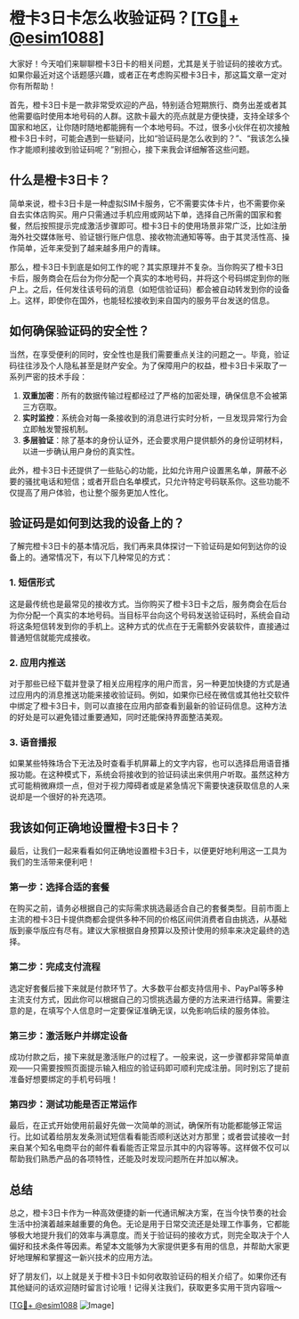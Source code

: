 # 橙卡3日卡怎么收验证码？[[TG💪+ @esim1088](https://t.me/s/esim1088)]

大家好！今天咱们来聊聊橙卡3日卡的相关问题，尤其是关于验证码的接收方式。如果你最近对这个话题感兴趣，或者正在考虑购买橙卡3日卡，那这篇文章一定对你有所帮助！

首先，橙卡3日卡是一款非常受欢迎的产品，特别适合短期旅行、商务出差或者其他需要临时使用本地号码的人群。这款卡最大的亮点就是方便快捷，支持全球多个国家和地区，让你随时随地都能拥有一个本地号码。不过，很多小伙伴在初次接触橙卡3日卡时，可能会遇到一些疑问，比如“验证码是怎么收到的？”、“我该怎么操作才能顺利接收到验证码呢？”别担心，接下来我会详细解答这些问题。

## 什么是橙卡3日卡？

简单来说，橙卡3日卡是一种虚拟SIM卡服务，它不需要实体卡片，也不需要你亲自去实体店购买。用户只需通过手机应用或网站下单，选择自己所需的国家和套餐，然后按照提示完成激活步骤即可。橙卡3日卡的使用场景非常广泛，比如注册海外社交媒体账号、验证银行账户信息、接收物流通知等等。由于其灵活性高、操作简单，近年来受到了越来越多用户的青睐。

那么，橙卡3日卡到底是如何工作的呢？其实原理并不复杂。当你购买了橙卡3日卡后，服务商会在后台为你分配一个真实的本地号码，并将这个号码绑定到你的账户上。之后，任何发往该号码的消息（如短信验证码）都会被自动转发到你的设备上。这样，即使你在国外，也能轻松接收到来自国内的服务平台发送的信息。

## 如何确保验证码的安全性？

当然，在享受便利的同时，安全性也是我们需要重点关注的问题之一。毕竟，验证码往往涉及个人隐私甚至是财产安全。为了保障用户的权益，橙卡3日卡采取了一系列严密的技术手段：

1. **双重加密**：所有的数据传输过程都经过了严格的加密处理，确保信息不会被第三方窃取。
2. **实时监控**：系统会对每一条接收到的消息进行实时分析，一旦发现异常行为会立即触发警报机制。
3. **多层验证**：除了基本的身份认证外，还会要求用户提供额外的身份证明材料，以进一步确认用户身份的真实性。

此外，橙卡3日卡还提供了一些贴心的功能，比如允许用户设置黑名单，屏蔽不必要的骚扰电话和短信；或者开启白名单模式，只允许特定号码联系你。这些功能不仅提高了用户体验，也让整个服务更加人性化。

## 验证码是如何到达我的设备上的？

了解完橙卡3日卡的基本情况后，我们再来具体探讨一下验证码是如何到达你的设备上的。通常情况下，有以下几种常见的方式：

### 1. 短信形式

这是最传统也是最常见的接收方式。当你购买了橙卡3日卡之后，服务商会在后台为你分配一个真实的本地号码。当目标平台向这个号码发送验证码时，系统会自动将这条短信转发到你的手机上。这种方式的优点在于无需额外安装软件，直接通过普通短信就能完成接收。

### 2. 应用内推送

对于那些已经下载并登录了相关应用程序的用户而言，另一种更加快捷的方式是通过应用内的消息推送功能来接收验证码。例如，如果你已经在微信或其他社交软件中绑定了橙卡3日卡，则可以直接在应用内部查看到最新的验证码信息。这种方法的好处是可以避免错过重要通知，同时还能保持界面整洁美观。

### 3. 语音播报

如果某些特殊场合下无法及时查看手机屏幕上的文字内容，也可以选择启用语音播报功能。在这种模式下，系统会将接收到的验证码读出来供用户听取。虽然这种方式可能稍微麻烦一点，但对于视力障碍者或是紧急情况下需要快速获取信息的人来说却是一个很好的补充选项。

## 我该如何正确地设置橙卡3日卡？

最后，让我们一起来看看如何正确地设置橙卡3日卡，以便更好地利用这一工具为我们的生活带来便利吧！

### 第一步：选择合适的套餐

在购买之前，请务必根据自己的实际需求挑选最适合自己的套餐类型。目前市面上主流的橙卡3日卡提供商都会提供多种不同的价格区间供消费者自由挑选，从基础版到豪华版应有尽有。建议大家根据自身预算以及预计使用的频率来决定最终的选择。

### 第二步：完成支付流程

选定好套餐后接下来就是付款环节了。大多数平台都支持信用卡、PayPal等多种主流支付方式，因此你可以根据自己的习惯挑选最方便的方法来进行结算。需要注意的是，在填写个人信息时一定要保证准确无误，以免影响后续的服务体验。

### 第三步：激活账户并绑定设备

成功付款之后，接下来就是激活账户的过程了。一般来说，这一步骤都非常简单直观——只需要按照页面提示输入相应的验证码即可顺利完成注册。同时别忘了提前准备好想要绑定的手机号码哦！

### 第四步：测试功能是否正常运作

最后，在正式开始使用前最好先做一次简单的测试，确保所有功能都能够正常运行。比如试着给朋友发条测试短信看看能否顺利送达对方那里；或者尝试接收一封来自某个知名电商平台的邮件看看能否正常显示其中的内容等等。这样做不仅可以帮助我们熟悉产品的各项特性，还能及时发现问题所在并加以解决。

## 总结

总之，橙卡3日卡作为一种高效便捷的新一代通讯解决方案，在当今快节奏的社会生活中扮演着越来越重要的角色。无论是用于日常交流还是处理工作事务，它都能够极大地提升我们的效率与满意度。而关于验证码的接收方式，则完全取决于个人偏好和技术条件等因素。希望本文能够为大家提供更多有用的信息，并帮助大家更好地理解和掌握这一新兴技术的应用方法。

好了朋友们，以上就是关于橙卡3日卡如何收取验证码的相关介绍了。如果你还有其他疑问的话欢迎随时留言讨论哦！记得关注我们，获取更多实用干货内容哦～

[[TG💪+ @esim1088](https://t.me/s/esim1088) ![Image](https://i.postimg.cc/4NQfJmqS/Snipaste-2025-05-13-00-14-12.png)]